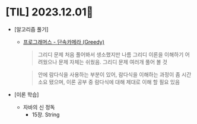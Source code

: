 # [TIL] 2023.12.01📒
 
* [알고리즘 풀기]
  * [프로그래머스 - 단속카메라 (Greedy)](https://github.com/elephant97/PROGRAMMERS/blob/main/Java/Level%203/%EB%8B%A8%EC%86%8D%EC%B9%B4%EB%A9%94%EB%9D%BC.java)
    > 그리디 문제 처음 풀어봐서 생소했지만 나름 그리디 이론을 이해하기 어려웠으나 문제 자체는 쉬웠음. 그리디 문제 여러개 풀어 볼 것

    > 안에 람다식을 사용하는 부분이 있어, 람다식을 이해하는 과정이 좀 시간 소요 됐으며, 이론 공부 중 람다식에 대해 제대로 이해 할 필요 있음
   
* [이론 학습]
  * 자바의 신 정독
    * 15장. String
